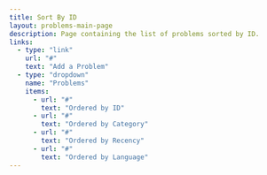 ```yaml
---
title: Sort By ID
layout: problems-main-page
description: Page containing the list of problems sorted by ID.
links:
  - type: "link"
    url: "#"
    text: "Add a Problem"
  - type: "dropdown"
    name: "Problems"
    items:
      - url: "#"
        text: "Ordered by ID"
      - url: "#"
        text: "Ordered by Category"
      - url: "#"
        text: "Ordered by Recency"
      - url: "#"
        text: "Ordered by Language"
---
```

